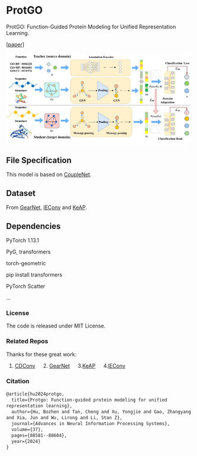 # ProtGO
ProtGO: Function-Guided Protein Modeling for Unified Representation Learning.

[[paper]](https://proceedings.neurips.cc/paper_files/paper/2024/hash/a1722a6bd1023c026a3d6a570fb3af75-Abstract-Conference.html)

![img](./model.png)


## File Specification
This model is based on [CoupleNet](https://github.com/bozhenhhu/CoupleNet).
## Dataset
From [GearNet](https://github.com/DeepGraphLearning/GearNet), [IEConv](https://github.com/phermosilla/IEConv_proteins) and [KeAP](https://github.com/RL4M/KeAP).

## Dependencies
PyTorch 1.13.1

PyG, transformers

torch-geometric

pip install transformers

PyTorch Scatter

...



### License
The code is released under MIT License.


### Related Repos
Thanks for these great work:

1. [CDConv](https://github.com/hehefan/Continuous-Discrete-Convolution) &emsp; 2. [GearNet](https://github.com/DeepGraphLearning/GearNet) &emsp; 3.[KeAP](https://github.com/RL4M/KeAP) &emsp; 4.[IEConv](https://github.com/phermosilla/IEConv_proteins)

### Citation
```
@article{hu2024protgo,
  title={Protgo: Function-guided protein modeling for unified representation learning},
  author={Hu, Bozhen and Tan, Cheng and Xu, Yongjie and Gao, Zhangyang and Xia, Jun and Wu, Lirong and Li, Stan Z},
  journal={Advances in Neural Information Processing Systems},
  volume={37},
  pages={88581--88604},
  year={2024}
}
```

